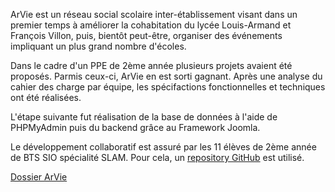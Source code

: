 ArVie est un réseau social scolaire inter-établissement
visant dans un premier temps à améliorer la cohabitation du lycée
Louis-Armand et François Villon,
puis, bientôt peut-être, organiser des événements impliquant un plus
grand nombre d'écoles. 

Dans le cadre d'un PPE de 2ème année plusieurs projets avaient été
proposés. Parmis ceux-ci, ArVie en est sorti gagnant.
Après une analyse du cahier des charge par équipe, les spécifactions
fonctionnelles et techniques ont été réalisées. 

L'étape suivante fut réalisation de la base de données à l'aide de
PHPMyAdmin puis du backend grâce au Framework Joomla.

Le développement collaboratif est assuré par les 11 élèves de 2ème année
de BTS SIO spécialité SLAM.
Pour cela, un <a href="https://github.com/deromeem/ArVie" target="_blank" >repository GitHub</a> est utilisé. 

<a href="https://drive.google.com/drive/folders/1T2w2W1koJtfFr0z6FD8TZRok8a7rSY7L?usp=sharing" target="_blank" >Dossier ArVie</a>